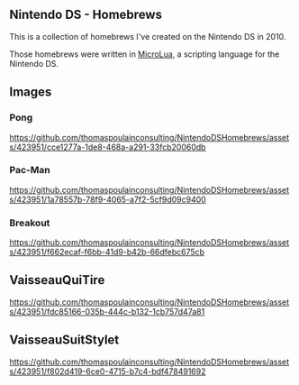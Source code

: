 ## Nintendo DS - Homebrews

This is a collection of homebrews I've created on the Nintendo DS in 2010.

Those homebrews were written in [MicroLua](https://sourceforge.net/projects/microlua/), a scripting language for the Nintendo DS.

## Images

### Pong

https://github.com/thomaspoulainconsulting/NintendoDSHomebrews/assets/423951/cce1277a-1de8-468a-a291-33fcb20060db

### Pac-Man

https://github.com/thomaspoulainconsulting/NintendoDSHomebrews/assets/423951/1a78557b-78f9-4065-a7f2-5cf9d09c9400

### Breakout

https://github.com/thomaspoulainconsulting/NintendoDSHomebrews/assets/423951/f662ecaf-f6bb-41d9-b42b-66dfebc675cb

## VaisseauQuiTire

https://github.com/thomaspoulainconsulting/NintendoDSHomebrews/assets/423951/fdc85166-035b-444c-b132-1cb757d47a81

## VaisseauSuitStylet

https://github.com/thomaspoulainconsulting/NintendoDSHomebrews/assets/423951/f802d419-6ce0-4715-b7c4-bdf478491692

